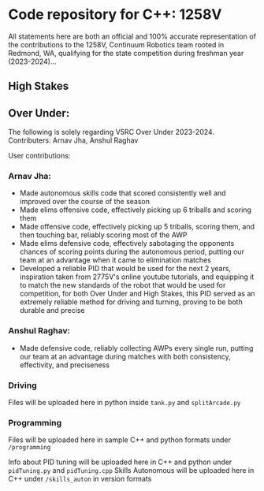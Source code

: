 # Code repository for C++: 1258V
All statements here are both an official and 100% accurate representation of the contributions to the 1258V, Continuum Robotics team rooted in Redmond, WA, qualifying for the state competition during freshman year (2023-2024)...

## High Stakes


## Over Under:
The following is solely regarding V5RC Over Under 2023-2024. Contributers: Arnav Jha, Anshul Raghav

User contributions:

### Arnav Jha:
- Made autonomous skills code that scored consistently well and improved over the course of the season
- Made elims offensive code, effectively picking up 6 triballs and scoring them
- Made offensive code, effectively picking up 5 triballs, scoring them, and then touching bar, reliably scoring most of the AWP
- Made elims defensive code, effectively sabotaging the opponents chances of scoring points during the autonomous period, putting our team at an advantage when it came to elimination matches
- Developed a reliable PID that would be used for the next 2 years, inspiration taken from 2775V's online youtube tutorials, and equipping it to match the new standards of the robot that would be used for competition, for both Over Under and High Stakes, this PID served as an extremely reliable method for driving and turning, proving to be both durable and precise

### Anshul Raghav:
- Made defensive code, reliably collecting AWPs every single run, putting our team at an advantage during matches with both consistency, effectivity, and preciseness

### Driving
Files will be uploaded here in python inside `tank.py` and `splitArcade.py`

### Programming
Files will be uploaded here in sample C++ and python formats under `/programming`

Info about PID tuning will be uploaded here in C++ and python under `pidTuning.py` and `pidTuning.cpp`
Skills Autonomous will be uploaded here in C++ under `/skills_auton` in version formats



